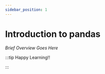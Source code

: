 ```yaml
---
sidebar_position: 1
---
```


# Introduction to pandas

_Brief Overview Goes Here_

:::tip Happy Learning!!

<QuestButton text="Go To Quest" link="https://app.stackup.dev/quest_page/introduction-to-pandas"/>

:::
